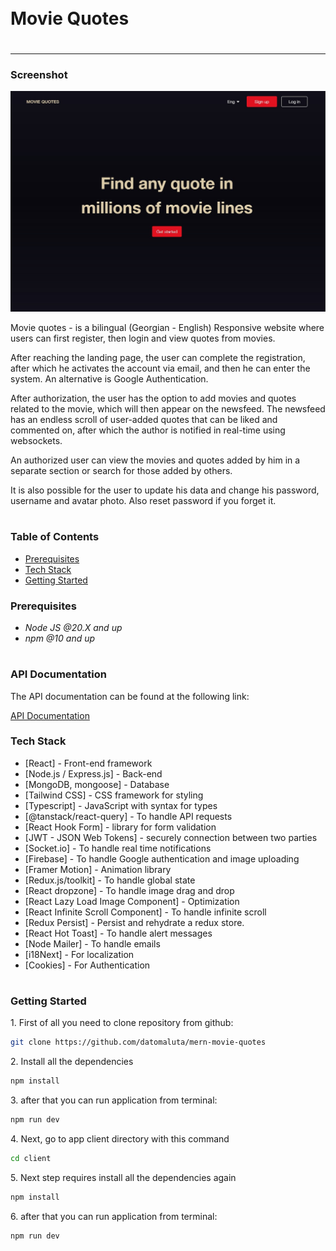 <div style="display:flex; align-items: center">
  <h1 style="position:relative; top: -6px" >Movie Quotes</h1>
</div>

---

### Screenshot

![](./client/src/assets/images/app-screenshot.jpg)

Movie quotes - is a bilingual (Georgian - English) Responsive website where users can first register, then login and view quotes from movies.

After reaching the landing page, the user can complete the registration, after which he activates the account via email, and then he can enter the system. An alternative is Google Authentication.

After authorization, the user has the option to add movies and quotes related to the movie, which will then appear on the newsfeed. The newsfeed has an endless scroll of user-added quotes that can be liked and commented on, after which the author is notified in real-time using websockets.

An authorized user can view the movies and quotes added by him in a separate section or search for those added by others.

It is also possible for the user to update his data and change his password, username and avatar photo. Also reset password if you forget it.

#

### Table of Contents

- [Prerequisites](#prerequisites)
- [Tech Stack](#tech-stack)
- [Getting Started](#getting-started)

### Prerequisites

- _Node JS @20.X and up_
- _npm @10 and up_

#

### API Documentation

The API documentation can be found at the following link:

[API Documentation](https://documenter.getpostman.com/view/28147438/2sAXjQ2W6e#e7fc8f60-147d-4e57-99bc-f854f73a181f)

### Tech Stack

- [React] - Front-end framework
- [Node.js / Express.js] - Back-end
- [MongoDB, mongoose] - Database
- [Tailwind CSS] - CSS framework for styling
- [Typescript] - JavaScript with syntax for types
- [@tanstack/react-query] - To handle API requests
- [React Hook Form] - library for form validation
- [JWT - JSON Web Tokens] - securely connection between two parties
- [Socket.io] - To handle real time notifications
- [Firebase] - To handle Google authentication and image uploading
- [Framer Motion] - Animation library
- [Redux.js/toolkit] - To handle global state
- [React dropzone] - To handle image drag and drop
- [React Lazy Load Image Component] - Optimization
- [React Infinite Scroll Component] - To handle infinite scroll
- [Redux Persist] - Persist and rehydrate a redux store.
- [React Hot Toast] - To handle alert messages
- [Node Mailer] - To handle emails
- [i18Next] - For localization
- [Cookies] - For Authentication

#

### Getting Started

1\. First of all you need to clone repository from github:

```sh
git clone https://github.com/datomaluta/mern-movie-quotes
```

2\. Install all the dependencies

```sh
npm install
```

3\. after that you can run application from terminal:

```sh
npm run dev
```

4\. Next, go to app client directory with this command

```sh
cd client
```

5\. Next step requires install all the dependencies again

```sh
npm install
```

6\. after that you can run application from terminal:

```sh
npm run dev
```

#
